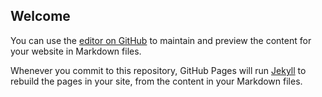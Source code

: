 
<meta name="google-site-verification" content="g24qkC3hx2b45iPRs75HVKiZBByU4V7g-ckyMJEnwpE" />

## Welcome 

You can use the [editor on GitHub](https://github.com/SastraNababan/sastranababan.github.io/edit/master/index.md) to maintain and preview the content for your website in Markdown files.

Whenever you commit to this repository, GitHub Pages will run [Jekyll](https://jekyllrb.com/) to rebuild the pages in your site, from the content in your Markdown files.


